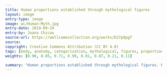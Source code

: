 ```yaml
---
title: Human proportions established through mythological figures
layout: image
entry-type: image
image: wc/Human-Myth.jpg
entry-date: 2019-09-24
entry-by: Joana Chicau
source-url: https://wellcomecollection.org/works/b27p8pgf
source:
copyright: Creative Commons Attribution (CC BY 4.0)
tags: [body, anatomy, categorization, mythological, figures, proportions, collection, preparation]
weights: [0.90, 0.85, 0.71, 0.99, 0.81, 0.87, 0.21, 0.11]

summary: "Human proportions established through mythological figures. Engraving. Gerard Thibault (ca. 1574–1627)."
---
```

